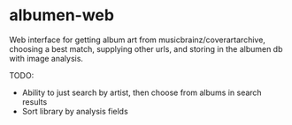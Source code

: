 albumen-web
===========

Web interface for getting album art from musicbrainz/coverartarchive, choosing a best match, supplying other urls, and storing in the albumen db with image analysis.

TODO:
- Ability to just search by artist, then choose from albums in search results
- Sort library by analysis fields
